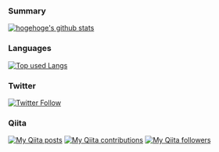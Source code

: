 ### Summary
[![hogehoge's github stats](https://github-readme-stats.vercel.app/api?username=ken-sasaki-222&hide=contribs&count_private=true&show_icons=true&theme=dark)](https://github.com/ken-sasaki-222/)


### Languages
[![Top used Langs](https://github-readme-stats.vercel.app/api/top-langs/?username=ken-sasaki-222&layout=compact&theme=dark)](https://github.com/ken-sasaki-222/)


### Twitter
[![Twitter Follow](https://img.shields.io/twitter/follow/ken_sasaki2.svg?style=social)](https://twitter.com/ken_sasaki2) 

### Qiita
<div>
<p><a href="http://qiita.com/ken_sasaki2"><img src="https://qiita-badge.apiapi.app/s/ken_sasaki2/posts.svg" alt="My Qiita posts"></a>
<a href="http://qiita.com/ken_sasaki2"><img src="https://qiita-badge.apiapi.app/s/ken_sasaki2/contributions.svg" alt="My Qiita contributions"></a>
<a href="http://qiita.com/ken_sasaki2"><img src="https://qiita-badge.apiapi.app/s/ken_sasaki2/followers.svg" alt="My Qiita followers"></a></p>
</div>
